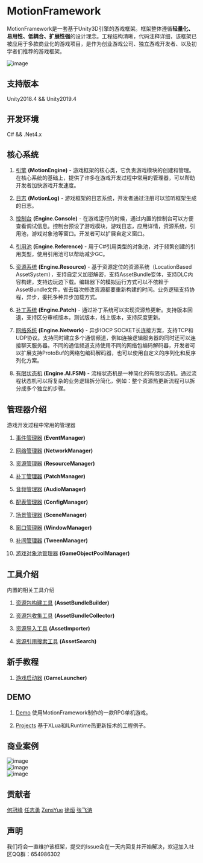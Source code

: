 # MotionFramework
MotionFramework是一套基于Unity3D引擎的游戏框架。框架整体遵循**轻量化、易用性、低耦合、扩展性强**的设计理念。工程结构清晰，代码注释详细，该框架已被应用于多款商业化的游戏项目，是作为创业游戏公司、独立游戏开发者、以及初学者们推荐的游戏框架。

![image](https://github.com/gmhevinci/MotionFramework/raw/master/Docs/Image/framework.png)

## 支持版本
Unity2018.4 && Unity2019.4

## 开发环境
C# && .Net4.x

## 核心系统

1. [引擎](https://github.com/gmhevinci/MotionFramework/blob/master/Docs/MotionEngine.md) **(MotionEngine)** - 游戏框架的核心类，它负责游戏模块的创建和管理。在核心系统的基础上，提供了许多在游戏开发过程中常用的管理器，可以帮助开发者加快游戏开发速度。

2. [日志](https://github.com/gmhevinci/MotionFramework/blob/master/Docs/MotionLog.md) **(MotionLog)** - 游戏框架的日志系统，开发者通过注册可以监听框架生成的日志。

3. [控制台](https://github.com/gmhevinci/MotionFramework/blob/master/Docs/Engine.Console.md) **(Engine.Console)** - 在游戏运行的时候，通过内置的控制台可以方便查看调试信息。控制台预设了游戏模块，游戏日志，应用详情，资源系统，引用池，游戏对象池等窗口。开发者可以扩展自定义窗口。

4. [引用池](https://github.com/gmhevinci/MotionFramework/blob/master/Docs/Engine.Reference.md) **(Engine.Reference)** - 用于C#引用类型的对象池，对于频繁创建的引用类型，使用引用池可以帮助减少GC。

5. [资源系统](https://github.com/gmhevinci/MotionFramework/blob/master/Docs/Engine.Resource.md) **(Engine.Resource)** - 基于资源定位的资源系统（LocationBased AssetSystem），支持自定义加密解密，支持AssetBundle变体，支持DLC内容构建，支持边玩边下载。编辑器下的模拟运行方式可以不依赖于AssetBundle文件，省去每次修改资源都要重新构建的时间。业务逻辑支持协程，异步，委托多种异步加载方式。

6. [补丁系统](https://github.com/gmhevinci/MotionFramework/blob/master/Docs/Engine.Patch.md) **(Engine.Patch)** - 通过补丁系统可以实现资源热更新。支持版本回退，支持区分审核版本，测试版本，线上版本，支持灰度更新。

7. [网络系统](https://github.com/gmhevinci/MotionFramework/blob/master/Docs/Engine.Network.md) **(Engine.Network)** - 异步IOCP SOCKET长连接方案，支持TCP和UDP协议。支持同时建立多个通信频道，例如连接逻辑服务器的同时还可以连接聊天服务器。不同的通信频道支持使用不同的网络包编码解码器，开发者可以扩展支持ProtoBuf的网络包编码解码器，也可以使用自定义的序列化和反序列化方案。

8. [有限状态机](https://github.com/gmhevinci/MotionFramework/blob/master/Docs/Engine.AI.FSM.md) **(Engine.AI.FSM)** - 流程状态机是一种简化的有限状态机。通过流程状态机可以将复杂的业务逻辑拆分简化，例如：整个资源热更新流程可以拆分成多个独立的步骤。

## 管理器介绍
游戏开发过程中常用的管理器

1. [事件管理器](https://github.com/gmhevinci/MotionFramework/blob/master/Docs/Module.Event.md) **(EventManager)**

2. [网络管理器](https://github.com/gmhevinci/MotionFramework/blob/master/Docs/Module.Network.md) **(NetworkManager)**

3. [资源管理器](https://github.com/gmhevinci/MotionFramework/blob/master/Docs/Module.Resource.md) **(ResourceManager)**

4. [补丁管理器](https://github.com/gmhevinci/MotionFramework/blob/master/Docs/Module.Patch.md) **(PatchManager)**

5. [音频管理器](https://github.com/gmhevinci/MotionFramework/blob/master/Docs/Module.Audio.md) **(AudioManager)**

6. [配表管理器](https://github.com/gmhevinci/MotionFramework/blob/master/Docs/Module.Config.md) **(ConfigManager)**

7. [场景管理器](https://github.com/gmhevinci/MotionFramework/blob/master/Docs/Module.Scene.md) **(SceneManager)**

8. [窗口管理器](https://github.com/gmhevinci/MotionFramework/blob/master/Docs/Module.Window.md) **(WindowManager)**

9. [补间管理器](https://github.com/gmhevinci/MotionFramework/blob/master/Docs/Module.Tween.md) **(TweenManager)**

10. [游戏对象池管理器](https://github.com/gmhevinci/MotionFramework/blob/master/Docs/Module.Pool.md) **(GameObjectPoolManager)**

## 工具介绍
内置的相关工具介绍

1. [资源包构建工具](https://github.com/gmhevinci/MotionFramework/blob/master/Docs/Editor.AssetBundleBuilder.md) **(AssetBundleBuilder)**

2. [资源包收集工具](https://github.com/gmhevinci/MotionFramework/blob/master/Docs/Editor.AssetBundleCollector.md) **(AssetBundleCollector)**

3. [资源导入工具](https://github.com/gmhevinci/MotionFramework/blob/master/Docs/Editor.AssetImporter.md) **(AssetImporter)**

4. [资源引用搜索工具](https://github.com/gmhevinci/MotionFramework/blob/master/Docs/Editor.AssetSearch.md) **(AssetSearch)**

## 新手教程
1. [游戏启动器](https://github.com/gmhevinci/MotionFramework/blob/master/Docs/GameLauncher.md) **(GameLauncher)**

## DEMO
1. [Demo](https://github.com/gmhevinci/Demo) 使用MotionFramework制作的一款RPG单机游戏。

2. [Projects](https://github.com/gmhevinci/Projects) 基于XLua和ILRuntime热更新技术的工程例子。

## 商业案例
![image](https://github.com/gmhevinci/MotionFramework/raw/master/Docs/Image/icon1.jpg)  
![image](https://github.com/gmhevinci/MotionFramework/raw/master/Docs/Image/icon2.jpg)  
![image](https://github.com/gmhevinci/MotionFramework/raw/master/Docs/Image/icon3.jpg)  

## 贡献者
[何冠峰](https://github.com/gmhevinci) [任志勇](https://github.com/renruoyu1989) [ZensYue](https://github.com/ZensYue) [徐烜](https://github.com/mayaxu) [张飞涛](https://github.com/zhangfeitao)  

## 声明
我们将会一直维护该框架，提交的Issue会在一天内回复并开始解决，欢迎加入社区QQ群：654986302
